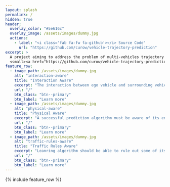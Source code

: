 ```yaml
---
layout: splash
permalink: /
hidden: true
header:
  overlay_color: "#5e616c"
  overlay_image: /assets/images/dummy.jpg
  actions:
    - label: "<i class='fab fa-fw fa-github'></i> Source Code"
      url: "https://github.com/curow/vehicle-trajectory-prediction"
excerpt: >
  A project aiming to address the problem of multi-vehicles trajectory prediction<br/>
  <small><a href="https://github.com/curow/vehicle-trajectory-prediction/releases/tag/v0.0.1">Latest release v0.0.1</a></small>
feature_row:
  - image_path: /assets/images/dummy.jpg
    alt: "interaction-aware"
    title: "Interaction Aware"
    excerpt: "The interaction between ego vehicle and surrounding vehicles is vital for the prediction of trajectories in dense traffic"
    url: "/"
    btn_class: "btn--primary"
    btn_label: "Learn more"
  - image_path: /assets/images/dummy.jpg
    alt: "physical-aware"
    title: "Physical Aware"
    excerpt: "A successful prediction algorithm must be aware of its environment context to make more accurate prediction"
    url: "/"
    btn_class: "btn--primary"
    btn_label: "Learn more"
  - image_path: /assets/images/dummy.jpg
    alt: "traffic-rules-aware"
    title: "Traffic Rules Aware"
    excerpt: "Leanring algorithm should be able to rule out some of its less plausible predicions based on real world traffic rules"
    url: "/"
    btn_class: "btn--primary"
    btn_label: "Learn more"      
---
```


{% include feature_row %}

<style type="text/css">
</style>